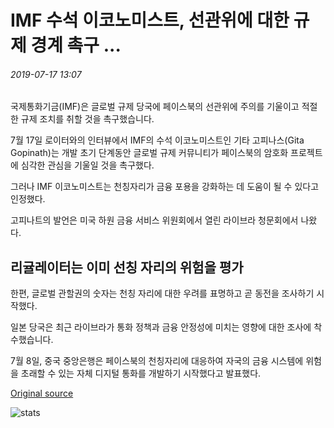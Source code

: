 # IMF 수석 이코노미스트, 선관위에 대한 규제 경계 촉구 ...

###### 2019-07-17 13:07

국제통화기금(IMF)은 글로벌 규제 당국에 페이스북의 선관위에 주의를 기울이고 적절한 규제 조치를 취할 것을 촉구했습니다.

7월 17일 로이터와의 인터뷰에서 IMF의 수석 이코노미스트인 기타 고피나스(Gita Gopinath)는 개발 초기 단계동안 글로벌 규제 커뮤니티가 페이스북의 암호화 프로젝트에 심각한 관심을 기울일 것을 촉구했다.

그러나 IMF 이코노미스트는 천칭자리가 금융 포용을 강화하는 데 도움이 될 수 있다고 인정했다.

고피나트의 발언은 미국 하원 금융 서비스 위원회에서 열린 라이브라 청문회에서 나왔다.

## 리귤레이터는 이미 선칭 자리의 위험을 평가

한편, 글로벌 관할권의 숫자는 천칭 자리에 대한 우려를 표명하고 곧 동전을 조사하기 시작했다.

일본 당국은 최근 라이브라가 통화 정책과 금융 안정성에 미치는 영향에 대한 조사에 착수했습니다.

7월 8일, 중국 중앙은행은 페이스북의 천칭자리에 대응하여 자국의 금융 시스템에 위험을 초래할 수 있는 자체 디지털 통화를 개발하기 시작했다고 발표했다.

[Original source](https://cointelegraph.com/news/imf-chief-economist-urges-regulatory-vigilance-on-libra)

![stats](https://c.statcounter.com/11760860/0/a89fa40b/1/ "stats")